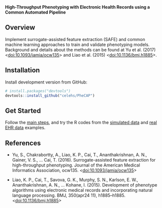 __High-Throughput Phenotyping with Electronic Health Records using a Common Automated Pipeline__

## Overview

Implement surrogate-assisted feature extraction (SAFE) and common machine learning approaches to train and validate phenotyping models. Background and details about the methods can be found at 
Yu et al. (2017) <[doi:10.1093/jamia/ocw135](https://doi.org/10.1093/jamia/ocw135)> and Liao et al. (2015) <[doi:10.1136/bmj.h1885](https://doi.org/10.1136/bmj.h1885)>.

## Installation

Install development version from GitHub:
 
```r
# install.packages("devtools")
devtools::install_github("celehs/PheCAP")
```

## Get Started

Follow the [main steps](https://celehs.github.io/PheCAP/articles/main.html), and try the R codes from the [simulated data](https://celehs.github.io/PheCAP/articles/ex1-sim.html) and [real EHR data](https://celehs.github.io/PheCAP/articles/ex2-ehr.html) examples. 

## References

- Yu, S., Chakrabortty, A., Liao, K. P., Cai, T., Ananthakrishnan, A. N., Gainer, V. S., … Cai, T. (2016). Surrogate-assisted feature extraction for high-throughput phenotyping. Journal of the American Medical Informatics Association, ocw135. <[doi:10.1093/jamia/ocw135](https://doi.org/10.1093/jamia/ocw135)>

- Liao, K. P., Cai, T., Savova, G. K., Murphy, S. N., Karlson, E. W., Ananthakrishnan, A. N., … Kohane, I. (2015). Development of phenotype algorithms using electronic medical records and incorporating natural language processing. BMJ, 350(apr24 11), h1885–h1885. <[doi:10.1136/bmj.h1885](https://doi.org/10.1136/bmj.h1885)>

